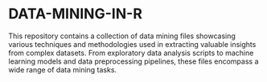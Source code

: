 # DATA-MINING-IN-R
This repository contains a collection of data mining files showcasing various techniques and methodologies used in extracting valuable insights from complex datasets. From exploratory data analysis scripts to machine learning models and data preprocessing pipelines, these files encompass a wide range of data mining tasks. 
